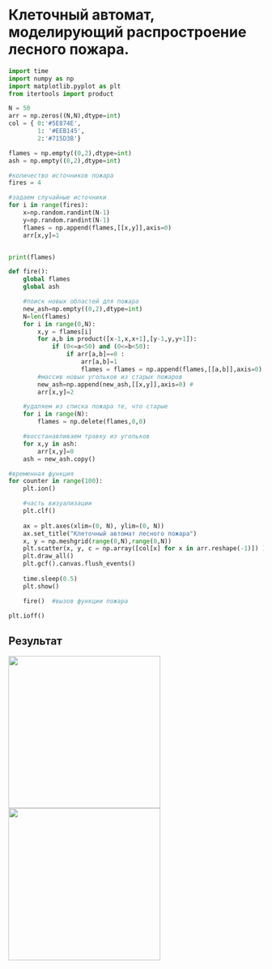 # Клеточный автомат, моделирующий распростроение лесного пожара.
```python
import time
import numpy as np
import matplotlib.pyplot as plt
from itertools import product

N = 50
arr = np.zeros((N,N),dtype=int)
col = { 0:'#5E874E',
        1: '#EEB145',
        2:'#715D3B'} 

flames = np.empty((0,2),dtype=int)
ash = np.empty((0,2),dtype=int)

#количество источников пожара
fires = 4

#задаем случайные источники
for i in range(fires):
    x=np.random.randint(N-1)
    y=np.random.randint(N-1)
    flames = np.append(flames,[[x,y]],axis=0)
    arr[x,y]=1


print(flames)

def fire():
    global flames
    global ash

    #поиск новых областей для пожара
    new_ash=np.empty((0,2),dtype=int)
    N=len(flames)
    for i in range(0,N):
        x,y = flames[i]
        for a,b in product([x-1,x,x+1],[y-1,y,y+1]):
            if (0<=a<50) and (0<=b<50):
                if arr[a,b]==0 : 
                    arr[a,b]=1
                    flames = flames = np.append(flames,[[a,b]],axis=0)
        #массив новых угольков из старых пожаров
        new_ash=np.append(new_ash,[[x,y]],axis=0) #
        arr[x,y]=2

    #удаляем из списка пожара те, что старые
    for i in range(N):
        flames = np.delete(flames,0,0)

    #восстанавливаем травку из угольков
    for x,y in ash:
        arr[x,y]=0
    ash = new_ash.copy()

#временная функция
for counter in range(100):
    plt.ion()

    #часть визуализации
    plt.clf()
    
    ax = plt.axes(xlim=(0, N), ylim=(0, N))
    ax.set_title("Клеточный автомат лесного пожара")
    x, y = np.meshgrid(range(0,N),range(0,N))
    plt.scatter(x, y, c = np.array([col[x] for x in arr.reshape(-1)]) )
    plt.draw_all()
    plt.gcf().canvas.flush_events()
    
    time.sleep(0.5)
    plt.show()

    fire()  #вызов функции пожара

plt.ioff()
```
## Результат

<img src="https://user-images.githubusercontent.com/66952748/158303514-8fa4942a-48b0-4a8a-be2f-42c2a2ad6bb6.png" height="300"/> <img src="https://user-images.githubusercontent.com/66952748/158303521-bacb41a9-6741-4cef-8963-9ba555b7c881.png" height="300"/>
